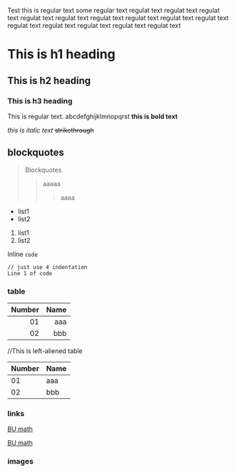 Test this is regular text some regular text regulat text regulat text regulat text regulat text regulat text regulat text regulat text regulat text regulat text regulat text regulat text regulat text regulat text regulat text 

# This is h1 heading
## This is h2 heading
### This is h3 heading
This is regular text. abcdefghijklmnopqrst
**this is bold text**

*this is italic text*
~~strikethrough~~

## blockquotes

> Blockquotes
>> aaaaa
> > >  aaaa

+ list1
+ list2

1. list1
2. list2

Inline `code` 
    
    // just use 4 indentation
    Line 1 of code

### table 

| Number | Name |
| ------:| ----:|
|   01   | aaa  |
| 02     | bbb  |
//This is left-aliened table


| Number | Name |
| ------ | ---- |
|   01   | aaa  |
| 02     | bbb  |

### links 

[BU math](https://www.bu.edu/math/)

[BU math](https://www.bu.edu/math/ "BU dep page")

### images

<!---
![image](link)
--->

